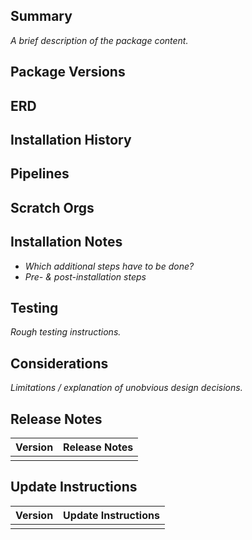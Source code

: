 <!-- badges:start -->
<!-- badges:end -->

## Summary

_A brief description of the package content._

## Package Versions

<!-- package-versions:start -->
<!-- package-versions:end -->

## ERD

<!-- objects-erd:start -->
<!-- objects-erd:end -->

## Installation History

<!-- installation-history:start -->
<!-- installation-history:end -->

## Pipelines

<!-- pipelines:start -->
<!-- pipelines:end -->

## Scratch Orgs

<!-- scratch-orgs:start -->
<!-- scratch-orgs:end -->

## Installation Notes

- _Which additional steps have to be done?_
- _Pre- & post-installation steps_

## Testing

_Rough testing instructions._

## Considerations

_Limitations / explanation of unobvious design decisions._

## Release Notes

| Version | Release Notes |
| ------- | ------------- |
|         |               |

## Update Instructions

| Version | Update Instructions |
| ------- | ------------------- |
|         |                     |
